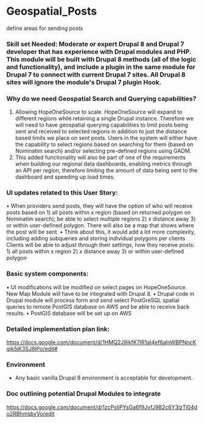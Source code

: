 # Geospatial_Posts
define areas for sending posts

### Skill set Needed: Moderate or expert Drupal 8 and Drupal 7 developer that has experience with Drupal modules and PHP. This module will be built with Drupal 8 methods (all of the logic and functionality), and include a plugin in the same module for Drupal 7 to connect with current Drupal 7 sites. All Drupal 8 sites will ignore the module's Drupal 7 plugin Hook.

### Why do we need Geospatial Search and Querying capabilities?
1.	Allowing HopeOneSource to scale. HopeOneSource will expand to different regions while retaining a single Drupal instance. Therefore we will need to have geospatial querying capabilities to limit posts being sent and received to selected regions in addition to just the distance based limits we place on sent posts. Users in the system will either have the capability to select regions based on searching for them (based on Nominatim search) and/or selecting pre-defined regions using GADM.
2.	This added functionality will also be part of one of the requirements when building our regional data dashboards, enabling metrics through an API per region, therefore limiting the amount of data being sent to the dashboard and speeding up load times. 

### UI updates related to this User Story:
•	When providers send posts, they will have the option of who will receive posts based on 1) all posts within x region (based on returned polygon on Nominatim search); be able to select multiple regions 2) x distance away 3) or within user-defined polygon. There will also be a map that shows where the post will be sent.
•	Think about this, it would add a lot more complexity, including adding subqueries and storing individual polygons per clients Clients will be able to adjust through their settings, how they receive posts: 1) all posts within x region 2) x distance away 3) or within user-defined polygon

### Basic system components:
•	UI modifications will be modified on select pages on HopeOneSource. New Map Module will have to be integrated with Drupal 8.
•	Drupal code in Drupal module will process form and send select PostGreSQL spatial queries to remote PostGIS database on AWS and be able to receive back results.
•	PostGIS database will be set up on AWS 

### Detailed implementation plan link:
https://docs.google.com/document/d/1HMQ2J9ikfK7IR1aI4ef6alnWBPNncKgik5iK3SJ8lPo/edit#

### Environment
* Any basic vanilla Drupal 8 environment is acceptable for development. 

### Doc outlining potential Drupal Modules to integrate
https://docs.google.com/document/d/1zcPsljPYsGa6f9JvfJ9B2c6Y3lzTl04do2RBhmsbyVo/edit
